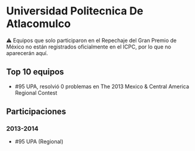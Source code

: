 # Universidad Politecnica De Atlacomulco

:warning: Equipos que solo participaron en el Repechaje del Gran Premio de México no están registrados oficialmente en el ICPC, por lo que no aparecerán aquí.

## Top 10 equipos

- #95 UPA, resolvió 0 problemas en The 2013 Mexico & Central America Regional Contest

## Participaciones

### 2013-2014

- #95 UPA (Regional)




